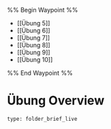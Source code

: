 %% Begin Waypoint %%
- [[Übung 5]]
- [[Übung 6]]
- [[Übung 7]]
- [[Übung 8]]
- [[Übung 9]]
- [[Übung 10]]

%% End Waypoint %%
# Übung Overview
 
```ccard
type: folder_brief_live
```
 
